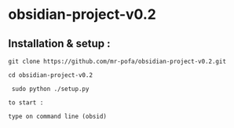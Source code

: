 # obsidian-project-v0.2

## Installation & setup :
```
git clone https://github.com/mr-pofa/obsidian-project-v0.2.git

cd obsidian-project-v0.2
 
 sudo python ./setup.py
 ```
 ```
to start : 

 type on command line (obsid)
 
```
